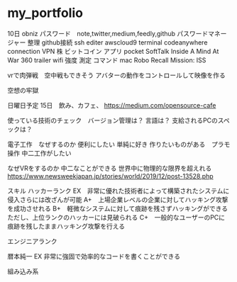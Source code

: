 # my_portfolio


10日
obniz
パスワード　note,twitter,medium,feedly,github
パスワードマネージャー 整理
github接続 ssh
editer awscloud9
terminal codeanywhere
connection VPN
株
ビットコイン
アプリ
pocket
SoftTalk
Inside A Mind At War 360 trailer
wifi 強度 測定 コマンド mac
Robo Recall
Mission: ISS

vrで肉弾戦　空中戦もできそう
アバターの動作をコントロールして映像を作る

空想の牢獄

日曜日予定
15日　飲み、カフェ、
https://medium.com/opensource-cafe

使っている技術のチェック　バージョン管理は？
言語は？
支給されるPCのスペックは？

電子工作　なぜするのか
便利にしたい
単純に好き
作りたいものがある　プラモ操作
中二工作がしたい

なぜVRをするのか
中二なことができる
世界中に物理的な限界を超えれる
https://www.newsweekjapan.jp/stories/world/2019/12/post-13528.php


スキル
ハッカーランク
EX　非常に優れた技術者によって構築されたシステムに侵入さらには改ざんが可能
A+　上場企業レベルの企業に対してハッキング攻撃を成功させれる
B+　軽微なシステムに対して痕跡を残さずハッキングができる　ただし、上位ランクのハッカーには見破られる
C+　一般的なユーザーのPCに痕跡を残したままハッキング攻撃を行える

エンジニアランク

暦本純一
EX 非常に強固で効率的なコードを書くことができる


組み込み系


